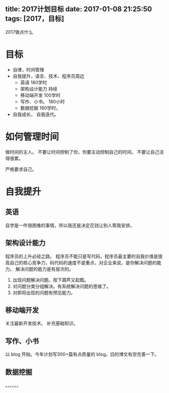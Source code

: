 title: 2017计划目标
date: 2017-01-08 21:25:50
tags: [2017，目标]
---

2017做点什么
<!--more-->

# 目标
- 自律，时间管理
- 自我提升，语言、技术、程序员周边
    - 英语 180学时
    - 架构设计能力 持续
    - 移动端开发 100学时
    - 写作、小书。 180小时
    - 数据挖掘 180学时。
- 自我成长， 自我迭代。

# 如何管理时间
做时间的主人。
不要让时间控制了你，你要主动控制自己的时间。
不要让自己活得很累。

严格要求自己。

# 自我提升
## 英语
自学是一件很困难的事情，所以我还是决定花钱让别人帮我安排。

## 架构设计能力
程序员的上升必经之路。
程序员不能只是写代码，程序员最主要的自我价值是提高自己的核心竞争力，码代码的速度不是重点，对企业来说，是你解决问题的能力。
解决问题的能力是有层次的。
1. 出现问题解决问题。按下葫芦又起瓢。
2. 对问题分类分组解决。有系统解决问题的思维了。
3. 对即将出现的问题有预见能力。

## 移动端开发
关注最新开发技术。
补充基础知识。

## 写作、小书
以 blog 开始。今年计划写300+篇有点质量的 blog。旧的博文有空完善一下。


## 数据挖掘
。。。。。。

